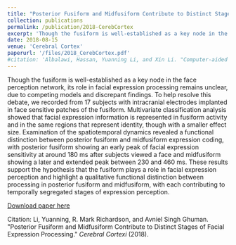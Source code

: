 ```yaml
---
title: "Posterior Fusiform and Midfusiform Contribute to Distinct Stages of Facial Expression Processing"
collection: publications
permalink: /publication/2018-CerebCortex
excerpt: 'Though the fusiform is well-established as a key node in the face perception network, its role in facial expression processing remains unclear, due to competing models and discrepant findings. To help resolve this debate, we recorded from 17 subjects with intracranial electrodes implanted in face sensitive patches of the fusiform. Multivariate classification analysis showed that facial expression information is represented in fusiform activity and in the same regions that represent identity, though with a smaller effect size. Examination of the spatiotemporal dynamics revealed a functional distinction between posterior fusiform and midfusiform expression coding, with posterior fusiform showing an early peak of facial expression sensitivity at around 180 ms after subjects viewed a face and midfusiform showing a later and extended peak between 230 and 460 ms. These results support the hypothesis that the fusiform plays a role in facial expression perception and highlight a qualitative functional distinction between processing in posterior fusiform and midfusiform, with each contributing to temporally segregated stages of expression perception. '
date: 2018-08-15
venue: 'Cerebral Cortex'
paperurl: '/files/2018_CerebCortex.pdf'
#citation: 'Albalawi, Hassan, Yuanning Li, and Xin Li. "Computer-aided design of machine learning algorithm: Training fixed-point classifier for on-chip low-power implementation." In <i>Proceedings of the 51st Annual Design Automation Conference</i>, pp. 1-6. ACM, 2014.'
---
```

Though the fusiform is well-established as a key node in the face perception network, its role in facial expression processing remains unclear, due to competing models and discrepant findings. To help resolve this debate, we recorded from 17 subjects with intracranial electrodes implanted in face sensitive patches of the fusiform. Multivariate classification analysis showed that facial expression information is represented in fusiform activity and in the same regions that represent identity, though with a smaller effect size. Examination of the spatiotemporal dynamics revealed a functional distinction between posterior fusiform and midfusiform expression coding, with posterior fusiform showing an early peak of facial expression sensitivity at around 180 ms after subjects viewed a face and midfusiform showing a later and extended peak between 230 and 460 ms. These results support the hypothesis that the fusiform plays a role in facial expression perception and highlight a qualitative functional distinction between processing in posterior fusiform and midfusiform, with each contributing to temporally segregated stages of expression perception. 

[Download paper here](/files/2018_CerebCortex.pdf)

Citation: Li, Yuanning, R. Mark Richardson, and Avniel Singh Ghuman. "Posterior Fusiform and Midfusiform Contribute to Distinct Stages of Facial Expression Processing." <i>Cerebral Cortexi</i> (2018).

